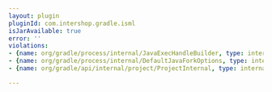 ```yaml
---
layout: plugin
pluginId: com.intershop.gradle.isml
isJarAvailable: true
error: ''
violations:
- {name: org/gradle/process/internal/JavaExecHandleBuilder, type: internal-api-usage}
- {name: org/gradle/process/internal/DefaultJavaForkOptions, type: internal-api-usage}
- {name: org/gradle/api/internal/project/ProjectInternal, type: internal-api-usage}

---
```


